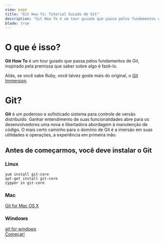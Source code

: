 ```yaml
---
view: page
title: "Git How To: Tutorial Guiado de Git"
description: "Git How To é um tour guiado que passa pelos fundamentos de Git, inspirado pela premissa que saber sobre algo é fazê-lo. O mais certo caminho para o domínio de Git é a imersão em suas utilidades e operações, a experiência em primeira mão."
blade: true
---
```


<div class="flex flex-col gap-8 sm:flex-row">
<div class="">
<h1 class="font-3xl">O que é isso?</h1>

<p><b>Git How To</b> é um tour guiado que passa pelos fundamentos de Git, inspirado pela premissa que saber sobre algo é fazê-lo.</p>
<p>Aliás, se você sabe Ruby, você talvez goste mais do original, o <a href="http://gitimmersion.com/">Git Immersion</a>.</p>
</div>
<div class="w-full">
<h1 class="font-3xl">Git?</h1>

<p><b>Git</b> é um poderoso e sofisticado sistema para controle de versão distribuído. Ganhar entendimento de suas funcionalidades abre para os desenvolvedores uma nova e libertadora abordagem à manutenção de código. O mais certo caminho para o domínio de Git é a imersão em suas utilidades e operações, a experiência em primeira mão.</p>
</div>
</div>



## Antes de começarmos, você deve instalar o Git

<div class="flex flex-col gap-8 sm:flex-row">
<div class="flex-grow">
<h3><i class="fa fa-linux"></i> Linux</h3>
<code>yum install git-core</code><br/>
<code>apt-get install git-core</code><br/>
<code>zypper in git-core</code>
</div>


<div class="flex-grow">
<h3><i class="fa fa-apple"></i> Mac</h3>
<a href="http://git-scm.com/download/mac">Git for Mac OS X</a>
</div>

<div class="flex-grow">
<h3><i class="fa fa-windows"></i> Windows</h3>
<a href="http://git-for-windows.github.io/">git for windows</a>
</div>

</div>

<div class="mt-16">
<a class="bg-amber-500 rounded-md py-4 px-8 text-3xl shadow-amber-700 shadow-sm text-white no-underline hover:text-white hover:no-underline hover:bg-amber-400  active:bg-amber-600 focus:outline-none focus:ring-2 focus:ring-offset-2 focus:ring-amber-400" href="/pt-BR/setup"><i class="fa fa-flag"></i> Começar!</a>
</div>
